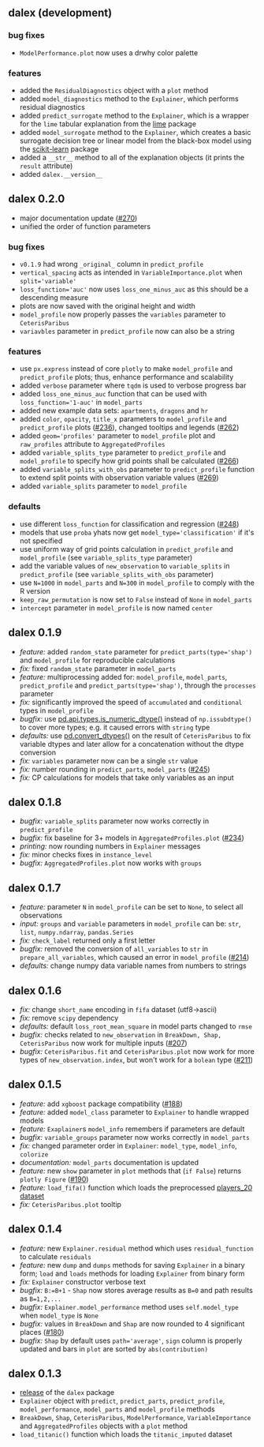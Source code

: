 dalex (development)
----------------------------------------------------------------

### bug fixes

* `ModelPerformance.plot` now uses a drwhy color palette

### features

* added the `ResidualDiagnostics` object with a `plot` method
* added `model_diagnostics` method to the `Explainer`, which performs residual diagnostics
* added `predict_surrogate` method to the `Explainer`, which is a wrapper for the `lime`
 tabular explanation from the [lime](https://github.com/marcotcr/lime) package
 * added `model_surrogate` method to the `Explainer`, which creates a basic surrogate decision tree
 or linear model from the black-box model using the [scikit-learn](https://github.com/scikit-learn/scikit-learn) package
* added a `__str__` method to all of the explanation objects (it prints the `result` attribute)
* added `dalex.__version__`

dalex 0.2.0
----------------------------------------------------------------
* major documentation update ([#270](https://github.com/ModelOriented/DALEX/issues/270))
* unified the order of function parameters

### bug fixes

* `v0.1.9` had wrong `_original_` column in `predict_profile`
* `vertical_spacing` acts as intended in `VariableImportance.plot` when `split='variable'`
* `loss_function='auc'` now uses `loss_one_minus_auc` as this should be a descending measure
* plots are now saved with the original height and width
* `model_profile` now properly passes the `variables` parameter to `CeterisParibus`
* `variavbles` parameter in `predict_profile` now can also be a string

### features

* use `px.express` instead of core `plotly` to make `model_profile` and `predict_profile` plots;
 thus, enhance performance and scalability
* added `verbose` parameter where `tqdm` is used to verbose progress bar
* added `loss_one_minus_auc` function that can be used with `loss_function='1-auc'` in `model_parts`
* added new example data sets: `apartments`, `dragons` and `hr`
* added `color`, `opacity`, `title_x` parameters to `model_profile` and `predict_profile` plots ([#236](https://github.com/ModelOriented/DALEX/issues/236)),
 changed tooltips and legends ([#262](https://github.com/ModelOriented/DALEX/issues/262))
* added `geom='profiles'` parameter to `model_profile` plot and `raw_profiles` attribute to `AggregatedProfiles`
* added `variable_splits_type` parameter to `predict_profile` and `model_profile` to specify how grid points
 shall be calculated ([#266](https://github.com/ModelOriented/DALEX/issues/266))
* added `variable_splits_with_obs` parameter to `predict_profile` function to extend split points with observation
 variable values ([#269](https://github.com/ModelOriented/DALEX/issues/269))
* added `variable_splits` parameter to `model_profile`

### defaults

* use different `loss_function` for classification and regression ([#248](https://github.com/ModelOriented/DALEX/issues/248))
* models that use `proba` yhats now get `model_type='classification'` if it's not specified
* use uniform way of grid points calculation in `predict_profile` and `model_profile` (see `variable_splits_type` parameter)
* add the variable values of `new_observation` to `variable_splits` in `predict_profile` (see `variable_splits_with_obs` parameter)
* use `N=1000` in `model_parts` and `N=300` in `model_profile` to comply with the R version
* `keep_raw_permutation` is now set to `False` instead of `None` in `model_parts`
* `intercept` parameter in `model_profile` is now named `center`

dalex 0.1.9
----------------------------------------------------------------
* *feature:* added `random_state` parameter for `predict_parts(type='shap')` and `model_profile` for reproducible calculations
* *fix:* fixed `random_state` parameter in `model_parts`
* *feature:* multiprocessing added for: `model_profile`, `model_parts`, `predict_profile` and `predict_parts(type='shap')`, through the `processes` parameter
* *fix:* significantly improved the speed of `accumulated` and `conditional` types in `model_profile`
* *bugfix:* use [pd.api.types.is_numeric_dtype()](https://pandas.pydata.org/pandas-docs/stable/reference/api/pandas.api.types.is_numeric_dtype.html)
  instead of `np.issubdtype()` to cover more types; e.g. it caused errors with `string` type
* *defaults:* use [pd.convert_dtypes()](https://pandas.pydata.org/pandas-docs/stable/reference/api/pandas.Series.convert_dtypes.html)
 on the result of `CeterisParibus` to fix variable dtypes and
 later allow for a concatenation without the dtype conversion
* *fix:* `variables` parameter now can be a single `str` value
* *fix:* number rounding in `predict_parts`, `model_parts` ([#245](https://github.com/ModelOriented/DALEX/issues/245))
* *fix:* CP calculations for models that take only variables as an input

dalex 0.1.8
----------------------------------------------------------------
* *bugfix:* `variable_splits` parameter now works correctly in `predict_profile`
* *bugfix:* fix baseline for 3+ models in `AggregatedProfiles.plot` ([#234](https://github.com/ModelOriented/DALEX/issues/234))
* *printing:* now rounding numbers in `Explainer` messages
* *fix:* minor checks fixes in `instance_level`
* *bugfix:* `AggregatedProfiles.plot` now works with `groups`

dalex 0.1.7
----------------------------------------------------------------
* *feature:* parameter `N` in `model_profile` can be set to `None`, to select all observations
* *input:* `groups` and `variable` parameters in `model_profile` can be: `str`, `list`, `numpy.ndarray`, `pandas.Series`
* *fix:* `check_label` returned only a first letter
* *bugfix:* removed the conversion of `all_variables` to `str` in
`prepare_all_variables`, which caused an error in `model_profile` ([#214](https://github.com/ModelOriented/DALEX/issues/214))
* *defaults:* change numpy data variable names from numbers to strings

dalex 0.1.6
----------------------------------------------------------------
* *fix:* change `short_name` encoding in `fifa` dataset (utf8->ascii)
* *fix:* remove `scipy` dependency
* *defaults:* default `loss_root_mean_square` in model parts changed to `rmse`
* *bugfix:* checks related to `new_observation` in `BreakDown, Shap,
CeterisParibus` now work for multiple inputs
([#207](https://github.com/ModelOriented/DALEX/issues/207))
* *bugfix:* `CeterisParibus.fit` and `CeterisParibus.plot` now work for
more types of `new_observation.index`, but won't work for a `bolean` type
([#211](https://github.com/ModelOriented/DALEX/issues/211))

dalex 0.1.5
----------------------------------------------------------------
* *feature:* add `xgboost` package compatibility ([#188](https://github.com/ModelOriented/DALEX/issues/188))
* *feature:* added `model_class` parameter to `Explainer` to handle wrapped
models
* *feature:* `Exaplainer`s `model_info` remembers if parameters are default
* *bugfix:* `variable_groups` parameter now works correctly in `model_parts`
* *fix:* changed parameter order in `Explainer`: `model_type`, `model_info`,
`colorize`
* *documentation:* `model_parts` documentation is updated
* *feature:* new `show` parameter in `plot` methods that (`if False`) returns
`plotly Figure` ([#190](https://github.com/ModelOriented/DALEX/issues/190))
* *feature:* `load_fifa()` function which loads the preprocessed [players_20
dataset](https://www.kaggle.com/stefanoleone992/fifa-20-complete-player-dataset)
* *fix:* `CeterisParibus.plot` tooltip

dalex 0.1.4
----------------------------------------------------------------
* *feature:* new `Explainer.residual` method which uses
`residual_function` to calculate `residuals`
* *feature:* new `dump` and `dumps` methods for saving `Explainer` in a binary form;
`load` and `loads` methods for loading `Explainer` from binary form
* *fix:* `Explainer` constructor verbose text
* *bugfix:* `B:=B+1` - `Shap` now stores average results as `B=0` and path results as `B=1,2,...`
* *bugfix:* `Explainer.model_performance` method uses `self.model_type` when
 `model_type` is `None`
* *bugfix:* values in `BreakDown` and `Shap` are now rounded to 4 significant
 places ([#180](https://github.com/ModelOriented/DALEX/issues/180))
* *bugfix:* `Shap` by default uses `path='average'`, `sign` column is
properly updated and bars in `plot` are sorted by `abs(contribution)`

dalex 0.1.3
----------------------------------------------------------------
* [release](https://medium.com/@ModelOriented/xai-in-python-with-dalex-4b173486aa92) of the `dalex` package
* `Explainer` object with `predict`, `predict_parts`, `predict_profile`,
`model_performance`, `model_parts` and `model_profile` methods
* `BreakDown`, `Shap`, `CeterisParibus`, `ModelPerformance`,
`VariableImportance` and `AggregatedProfiles` objects with a `plot` method
* `load_titanic()` function which loads the `titanic_imputed` dataset
